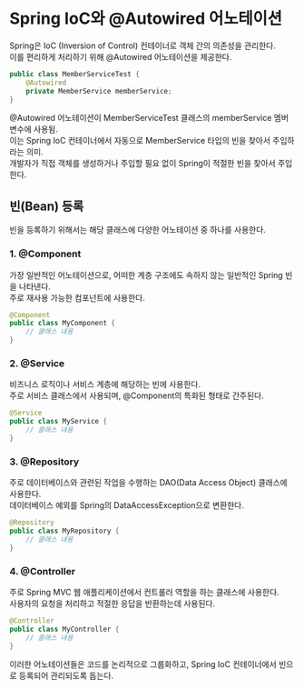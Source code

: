 # Spring IoC와 @Autowired 어노테이션
Spring은 IoC (Inversion of Control) 컨테이너로 객체 간의 의존성을 관리한다.  
이를 편리하게 처리하기 위해 @Autowired 어노테이션을 제공한다.  

```java
public class MemberServiceTest {
    @Autowired
    private MemberService memberService;
}
```
@Autowired 어노테이션이 MemberServiceTest 클래스의 memberService 멤버 변수에 사용됨.  
이는 Spring IoC 컨테이너에서 자동으로 MemberService 타입의 빈을 찾아서 주입하라는 의미.  
개발자가 직접 객체를 생성하거나 주입할 필요 없이 Spring이 적절한 빈을 찾아서 주입한다.  

## 빈(Bean) 등록
빈을 등록하기 위해서는 해당 클래스에 다양한 어노테이션 중 하나를 사용한다.  

### 1. @Component
가장 일반적인 어노테이션으로, 어떠한 계층 구조에도 속하지 않는 일반적인 Spring 빈을 나타낸다.  
주로 재사용 가능한 컴포넌트에 사용한다.  

```java
@Component
public class MyComponent {
    // 클래스 내용
}
```
### 2. @Service
비즈니스 로직이나 서비스 계층에 해당하는 빈에 사용한다.  
주로 서비스 클래스에서 사용되며, @Component의 특화된 형태로 간주된다.    

```java
@Service
public class MyService {
    // 클래스 내용
}
```
### 3. @Repository
주로 데이터베이스와 관련된 작업을 수행하는 DAO(Data Access Object) 클래스에 사용한다.  
데이터베이스 예외를 Spring의 DataAccessException으로 변환한다.  

```java
@Repository
public class MyRepository {
    // 클래스 내용
}
```
### 4. @Controller
주로 Spring MVC 웹 애플리케이션에서 컨트롤러 역할을 하는 클래스에 사용한다.  
사용자의 요청을 처리하고 적절한 응답을 반환하는데 사용된다.  

```java
@Controller
public class MyController {
    // 클래스 내용
}
```
이러한 어노테이션들은 코드를 논리적으로 그룹화하고, Spring IoC 컨테이너에서 빈으로 등록되어 관리되도록 돕는다.  
